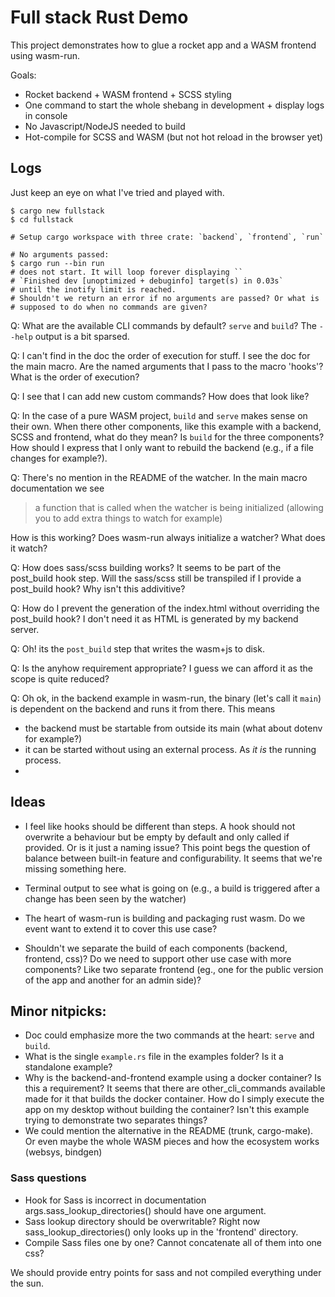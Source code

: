 # Full stack Rust Demo

This project demonstrates how to glue a rocket app and a WASM frontend using
wasm-run.

Goals:

- Rocket backend + WASM frontend + SCSS styling
- One command to start the whole shebang in development + display logs in console
- No Javascript/NodeJS needed to build
- Hot-compile for SCSS and WASM (but not hot reload in the browser yet)

## Logs

Just keep an eye on what I've tried and played with.

    $ cargo new fullstack
    $ cd fullstack

    # Setup cargo workspace with three crate: `backend`, `frontend`, `run`
    
    # No arguments passed:
    $ cargo run --bin run
    # does not start. It will loop forever displaying ``
    # `Finished dev [unoptimized + debuginfo] target(s) in 0.03s`
    # until the inotify limit is reached.
    # Shouldn't we return an error if no arguments are passed? Or what is 
    # supposed to do when no commands are given?


Q: What are the available CLI commands by default? `serve` and `build`? The
`--help` output is a bit sparsed.


Q: I can't find in the doc the order of execution for stuff. I see the doc for
  the main macro. Are the named arguments that I pass to the macro 'hooks'?
  What is the order of execution? 


Q: I see that I can add new custom commands? How does that look like?

Q: In the case of a pure WASM project, `build` and `serve` makes sense on their
own. When there other components, like this example with a backend, SCSS and
frontend, what do they mean? Is `build` for the three components? How should I
express that I only want to rebuild the backend (e.g., if a file changes for
example?).

Q: There's no mention in the README of the watcher. In the main macro
documentation we see 
> a function that is called when the watcher is being
> initialized (allowing you to add extra things to watch for example)

How is this working? Does wasm-run always initialize a watcher? What does it
watch?


Q: How does sass/scss building works? It seems to be part of the post_build hook
step. Will the sass/scss still be transpiled if I provide a post_build hook? Why
isn't this addivitive? 

Q: How do I prevent the generation of the index.html without overriding the
post_build hook? I don't need it as HTML is generated by my backend server.

Q: Oh! its the `post_build` step that writes the wasm+js to disk.

Q: Is the anyhow requirement appropriate? I guess we can afford it as the scope
is quite reduced?

Q: Oh ok, in the backend example in wasm-run, the binary (let's call it `main`)
is dependent on the backend and runs it from there. This means
* the backend must be startable from outside its main (what about dotenv for example?)
* it can be started without using an external process. As *it is* the running   process.
* 

## Ideas

- I feel like hooks should be different than steps. A hook should not overwrite
  a behaviour but be empty by default and only called if provided. Or is it just
  a naming issue? This point begs the question of balance between built-in
  feature and configurability. It seems that we're missing something here.

- Terminal output to see what is going on (e.g., a build is triggered after a
  change has been seen by the watcher)

- The heart of wasm-run is building and packaging rust wasm. Do we event want to
  extend it to cover this use case? 

- Shouldn't we separate the build of each components (backend, frontend, css)?
  Do we need to support other use case with more components? Like two separate
  frontend (eg., one for the public version of the app and another for an admin
  side)?

## Minor nitpicks:

- Doc could emphasize more the two commands at the heart: `serve` and `build`.
- What is the single `example.rs` file in the examples folder? Is it a
  standalone example?
- Why is the backend-and-frontend example using a docker container? Is this a
  requirement? It seems that there are other_cli_commands available made for it
  that builds the docker container. How do I simply execute the app on my
  desktop without building the container? Isn't this example trying to
  demonstrate two separates things?
- We could mention the alternative in the README (trunk, cargo-make). Or even
  maybe the whole WASM pieces and how the ecosystem works (websys, bindgen)


### Sass questions

- Hook for Sass is incorrect in documentation  args.sass_lookup_directories() should have one argument.
- Sass lookup directory should be overwritable? Right now
  sass_lookup_directories() only looks up in the 'frontend' directory.
- Compile Sass files one by one? Cannot concatenate all of them into one css?

We should provide entry points for sass and not compiled everything under the
sun.